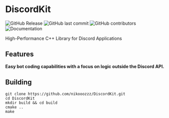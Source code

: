 # DiscordKit
![GitHub Release](https://img.shields.io/github/v/release/nikooozzz/DiscordKit?include_prereleases&display_name=release&style=for-the-badge&labelColor=%235d5644&color=%23867C62) ![GitHub last commit](https://img.shields.io/github/last-commit/nikooozzz/DiscordKit?style=for-the-badge&labelColor=%235d5644&color=%23867C62) ![GitHub contributors](https://img.shields.io/github/contributors/nikooozzz/DiscordKit?style=for-the-badge&labelColor=%235d5644&color=%23867C62) ![Documentation](https://img.shields.io/github/status/context/nikooozzz/DiscordKit/main/github-pages?label=Docs&logo=book)



High-Performance C++ Library for Discord Applications

## Features
**Easy bot coding capabilities with a focus on logic outside the Discord API.**


## Building

    git clone https://github.com/nikooozzz/DiscordKit.git
    cd DiscordKit
    mkdir build && cd build  
    cmake ..  
    make  